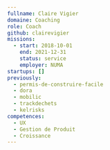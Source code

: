 ```yaml
---
fullname: Claire Vigier
domaine: Coaching
role: Coach
github: clairevigier
missions:
  - start: 2018-10-01
    end: 2021-12-31
    status: service
    employer: NUMA
startups: []
previously:
  - permis-de-construire-facile
  - dora
  - mobilic
  - trackdechets
  - kelrisks
competences:
  - UX
  - Gestion de Produit
  - Croissance
---
```

